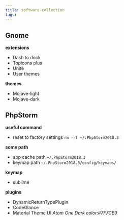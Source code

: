 ```yaml
---
title: software-collection
tags:
---
```


## Gnome

**extensions**
- Dash to dock
- Topicons plus
- Unite
- User themes

**themes**
- Mojave-light
- Mojave-dark

## PhpStorm

**useful command**
- reset to factory settings `rm -rf ~/.PhpStorm2018.3`

**some path**
- app cache path `~/.PhpStorm2018.3`
- keymap path `~/.PhpStorm2018.3/config/keymaps/`

**keymap**
- sublime

**plugins**
- DynamicReturnTypePlugin
- CodeGlance
- Material Theme UI _Atom One Dark color:#7F7CE9_
